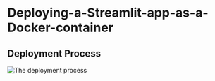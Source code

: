 # Deploying-a-Streamlit-app-as-a-Docker-container

## Deployment Process
![The deployment process]([https://github.com/othmansamih/Images/blob/main/img.png](https://github.com/othmansamih/Deploying-a-Streamlit-app-as-a-Docker-container/blob/main/Images/img.png)https://github.com/othmansamih/Deploying-a-Streamlit-app-as-a-Docker-container/blob/main/Images/img.png?raw=true)
